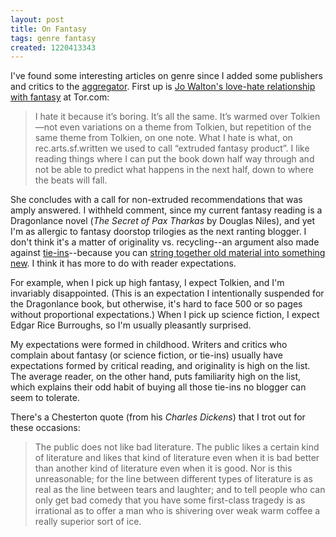 ```yaml
---
layout: post
title: On Fantasy
tags: genre fantasy
created: 1220413343
---
```

<!-- links checked 31-Jan-2015 -->

I've found some interesting articles on genre since I added some publishers and critics to the [aggregator](/aggregator).    First up is [Jo Walton's love-hate relationship with fantasy](http://www.tor.com/index.php?option=com_content&view=blog&id=4435) at Tor.com:

> I hate it because it’s boring. It’s all the same. It’s warmed over Tolkien—not even variations on a theme from Tolkien, but repetition of the same theme from Tolkien, on one note. <!--break-->What I hate is what, on rec.arts.sf.written we used to call “extruded fantasy product”. I like reading things where I can put the book down half way through and not be able to predict what happens in the next half, down to where the beats will fall.

She concludes with a call for non-extruded recommendations that was amply answered.  I withheld comment, since my current fantasy reading is a Dragonlance novel (*The Secret of Pax Tharkas* by Douglas Niles), and yet I'm as allergic to fantasy doorstop trilogies as the next ranting blogger.  I don't think it's a matter of originality vs. recycling--an argument also made against [tie-ins](https://web.archive.org/web/20111018213723/http://www.sfdiplomat.net/sf_diplomat/2008/09/media-tie-ins-room-for-nuance.html)--because you can [string together old material into something new](http://www.antipope.org/charlie/blog-old/2005/02/21/).  I think it has more to do with reader expectations.

For example, when I pick up high fantasy, I expect Tolkien, and I'm invariably disappointed.  (This is an expectation I intentionally suspended for the Dragonlance book, but otherwise, it's hard to face 500 or so pages without proportional expectations.)  When I pick up science fiction, I expect Edgar Rice Burroughs, so I'm usually pleasantly surprised.

My expectations were formed in childhood.  Writers and critics who complain about fantasy (or science fiction, or tie-ins) usually have expectations formed by critical reading, and originality is high on the list.  The average reader, on the other hand, puts familiarity high on the list, which explains their odd habit of buying all those tie-ins no blogger can seem to tolerate.

There's a Chesterton quote (from his *Charles Dickens*) that I trot out for these occasions:  

> The public does not like bad literature. The public likes a certain kind of literature and likes that kind of literature even when it is bad better than another kind of literature even when it is good. Nor is this unreasonable; for the line between different types of literature is as real as the line between tears and laughter; and to tell people who can only get bad comedy that you have some first-class tragedy is as irrational as to offer a man who is shivering over weak warm coffee a really superior sort of ice.
